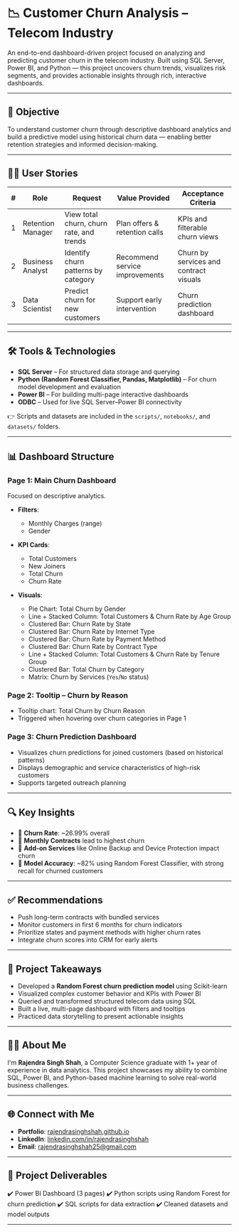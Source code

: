 # 📉 Customer Churn Analysis – Telecom Industry

An end-to-end dashboard-driven project focused on analyzing and predicting customer churn in the telecom industry. Built using SQL Server, Power BI, and Python — this project uncovers churn trends, visualizes risk segments, and provides actionable insights through rich, interactive dashboards.

---

## 📌 Objective

To understand customer churn through descriptive dashboard analytics and build a predictive model using historical churn data — enabling better retention strategies and informed decision-making.

---

## 🧑‍💼 User Stories

| # | Role              | Request                                  | Value Provided                 | Acceptance Criteria                    |
| - | ----------------- | ---------------------------------------- | ------------------------------ | -------------------------------------- |
| 1 | Retention Manager | View total churn, churn rate, and trends | Plan offers & retention calls  | KPIs and filterable churn views        |
| 2 | Business Analyst  | Identify churn patterns by category      | Recommend service improvements | Churn by services and contract visuals |
| 3 | Data Scientist    | Predict churn for new customers          | Support early intervention     | Churn prediction dashboard             |

---

## 🛠️ Tools & Technologies

* **SQL Server** – For structured data storage and querying
* **Python (Random Forest Classifier, Pandas, Matplotlib)** – For churn model development and evaluation
* **Power BI** – For building multi-page interactive dashboards
* **ODBC** – Used for live SQL Server–Power BI connectivity

👉 Scripts and datasets are included in the `scripts/`, `notebooks/`, and `datasets/` folders.

---

## 📊 Dashboard Structure

### **Page 1: Main Churn Dashboard**

Focused on descriptive analytics.

* **Filters**:

  * Monthly Charges (range)
  * Gender

* **KPI Cards**:

  * Total Customers
  * New Joiners
  * Total Churn
  * Churn Rate

* **Visuals**:

  * Pie Chart: Total Churn by Gender
  * Line + Stacked Column: Total Customers & Churn Rate by Age Group
  * Clustered Bar: Churn Rate by State
  * Clustered Bar: Churn Rate by Internet Type
  * Clustered Bar: Churn Rate by Payment Method
  * Clustered Bar: Churn Rate by Contract Type
  * Line + Stacked Column: Total Customers & Churn Rate by Tenure Group
  * Clustered Bar: Total Churn by Category
  * Matrix: Churn by Services (`Yes`/`No` status)

### **Page 2: Tooltip – Churn by Reason**

* Tooltip chart: Total Churn by Churn Reason
* Triggered when hovering over churn categories in Page 1

### **Page 3: Churn Prediction Dashboard**

* Visualizes churn predictions for joined customers (based on historical patterns)
* Displays demographic and service characteristics of high-risk customers
* Supports targeted outreach planning

---

## 🔍 Key Insights

* 🔻 **Churn Rate**: \~26.99% overall
* 📶 **Monthly Contracts** lead to highest churn
* 🧾 **Add-on Services** like Online Backup and Device Protection impact churn
* 🎯 **Model Accuracy**: \~82% using Random Forest Classifier, with strong recall for churned customers

---

## ✅ Recommendations

* Push long-term contracts with bundled services
* Monitor customers in first 6 months for churn indicators
* Prioritize states and payment methods with higher churn rates
* Integrate churn scores into CRM for early alerts

---

## 🧠 Project Takeaways

* Developed a **Random Forest churn prediction model** using Scikit-learn
* Visualized complex customer behavior and KPIs with Power BI
* Queried and transformed structured telecom data using SQL
* Built a live, multi-page dashboard with filters and tooltips
* Practiced data storytelling to present actionable insights

---

## 👨‍💻 About Me

I'm **Rajendra Singh Shah**, a Computer Science graduate with 1+ year of experience in data analytics. This project showcases my ability to combine SQL, Power BI, and Python-based machine learning to solve real-world business challenges.

---

## 🌐 Connect with Me

* **Portfolio**: [rajendrasinghshah.github.io](https://rajendrasinghshah.github.io)
* **LinkedIn**: [linkedin.com/in/rajendrasinghshah](https://linkedin.com/in/rajendrasinghshah)
* **Email**: [rajendrasinghshah25@gmail.com](mailto:rajendrasinghshah25@gmail.com)

---

## 📎 Project Deliverables

✔️ Power BI Dashboard (3 pages)
✔️ Python scripts using Random Forest for churn prediction
✔️ SQL scripts for data extraction
✔️ Cleaned datasets and model outputs

---

